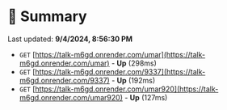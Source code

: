 # 📖 Summary
Last updated: **9/4/2024, 8:56:30 PM**

- `GET` [https://talk-m6gd.onrender.com/umar](https://talk-m6gd.onrender.com/umar) - **Up** (298ms)
- `GET` [https://talk-m6gd.onrender.com/9337](https://talk-m6gd.onrender.com/9337) - **Up** (192ms)
- `GET` [https://talk-m6gd.onrender.com/umar920](https://talk-m6gd.onrender.com/umar920) - **Up** (127ms)
